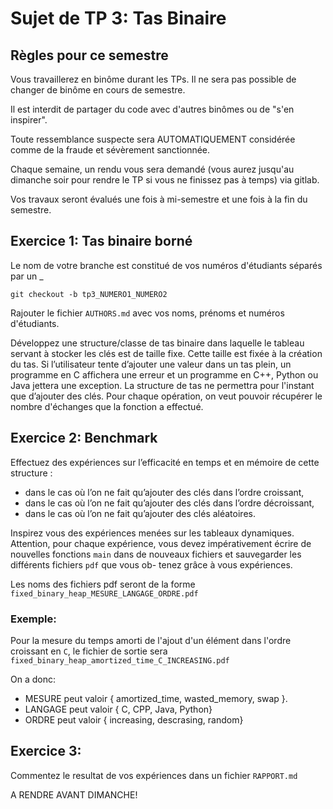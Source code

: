 # Sujet de TP 3: Tas Binaire

## Règles pour ce semestre

Vous travaillerez en binôme durant les TPs. Il ne sera pas possible de changer
de binôme en cours de semestre. 

Il est interdit de partager du code avec d'autres binômes ou de "s'en inspirer".

Toute ressemblance suspecte sera AUTOMATIQUEMENT considérée comme de la fraude
et sévèrement sanctionnée.

Chaque semaine, un rendu vous sera demandé (vous aurez jusqu'au dimanche soir pour 
rendre le TP si vous ne finissez pas à temps) via gitlab.

Vos travaux seront évalués une fois à mi-semestre et une fois à la fin du semestre.

## Exercice 1: Tas binaire borné

Le nom de votre branche est constitué de vos numéros d'étudiants séparés par un _

`git checkout -b tp3_NUMERO1_NUMERO2`

Rajouter le fichier `AUTHORS.md` avec vos noms, prénoms et numéros d'étudiants.

Développez une structure/classe de tas binaire dans laquelle le tableau servant
à stocker les clés est de taille fixe. Cette taille est fixée à la création du tas. Si
l’utilisateur tente d’ajouter une valeur dans un tas plein, un programme en C
affichera une erreur et un programme en C++, Python ou Java jettera une exception. La
structure de tas ne permettra pour l'instant que d’ajouter des clés.
Pour chaque opération, on veut pouvoir récupérer le nombre d'échanges que la fonction a effectué.


## Exercice 2: Benchmark

Effectuez des expériences sur l’efficacité en temps et en mémoire de cette structure :

- dans le cas où l’on ne fait qu’ajouter des clés dans l’ordre croissant,
- dans le cas où l’on ne fait qu’ajouter des clés dans l’ordre décroissant,
- dans le cas où l’on ne fait qu’ajouter des clés aléatoires.

Inspirez vous des expériences menées sur les tableaux dynamiques. Attention, pour
chaque expérience, vous devez impérativement écrire de nouvelles fonctions `main`
dans de nouveaux fichiers et sauvegarder les différents fichiers `pdf` que vous ob-
tenez grâce à vous expériences. 

Les noms des fichiers pdf seront de la forme `fixed_binary_heap_MESURE_LANGAGE_ORDRE.pdf`

### Exemple:

Pour la mesure du temps amorti de l'ajout d'un élément dans l'ordre croissant en `C`,
le fichier de sortie sera `fixed_binary_heap_amortized_time_C_INCREASING.pdf`

On a donc:
- MESURE peut valoir \{ amortized_time, wasted_memory, swap \}. 
- LANGAGE peut valoir \{ C, CPP, Java, Python\}
- ORDRE peut valoir \{ increasing, descrasing, random\}

## Exercice 3: 

Commentez le resultat de vos expériences dans un fichier `RAPPORT.md`


A RENDRE AVANT DIMANCHE!